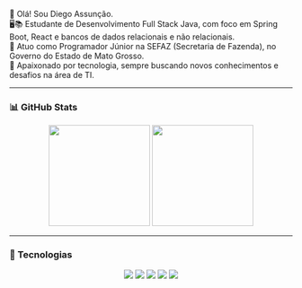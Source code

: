👋 Olá! Sou Diego Assunção.  
🖥️📚 Estudante de Desenvolvimento Full Stack Java, com foco em Spring Boot, React e bancos de dados relacionais e não relacionais.  
💼 Atuo como Programador Júnior na SEFAZ (Secretaria de Fazenda), no Governo do Estado de Mato Grosso.  
🚀 Apaixonado por tecnologia, sempre buscando novos conhecimentos e desafios na área de TI.  

---

### 📊 GitHub Stats
<div align="center">
  <img height="180em" src="https://github-readme-stats.vercel.app/api?username=diegocbaleite&show_icons=true&theme=dark&count_private=true"/>
  <img height="180em" src="https://github-readme-stats.vercel.app/api/top-langs/?username=diegocbaleite&layout=compact&langs_count=7&theme=dark"/>
</div>

---

### 🚀 Tecnologias
<div align="center">
  <img src="https://img.shields.io/badge/HTML5-E34F26?style=for-the-badge&logo=html5&logoColor=white"/>
  <img src="https://img.shields.io/badge/CSS3-1572B6?style=for-the-badge&logo=css3&logoColor=white"/>
  <img src="https://img.shields.io/badge/Java-ED8B00?style=for-the-badge&logo=openjdk&logoColor=white"/>
  <img src="https://img.shields.io/badge/Spring_Boot-6DB33F?style=for-the-badge&logo=spring-boot&logoColor=white"/>
  <img src="https://img.shields.io/badge/MySQL-4479A1?style=for-the-badge&logo=mysql&logoColor=white"/>
</div>
